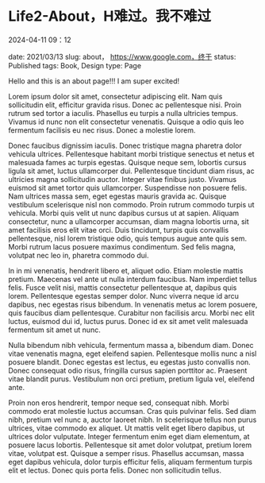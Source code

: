 # Life2-About，H难过。我不难过
2024-04-11 09：12

date: 2021/03/13
slug: about， https://www.google.com，终于
status: Published
tags: Book, Design
type: Page

Hello and this is an about page!!! I am super excited!

Lorem ipsum dolor sit amet, consectetur adipiscing elit. Nam quis sollicitudin elit, efficitur gravida risus. Donec ac pellentesque nisi. Proin rutrum sed tortor a iaculis. Phasellus eu turpis a nulla ultricies tempus. Vivamus id nunc non elit consectetur venenatis. Quisque a odio quis leo fermentum facilisis eu nec risus. Donec a molestie lorem.

Donec faucibus dignissim iaculis. Donec tristique magna pharetra dolor vehicula ultrices. Pellentesque habitant morbi tristique senectus et netus et malesuada fames ac turpis egestas. Quisque neque sem, lobortis cursus ligula sit amet, luctus ullamcorper dui. Pellentesque tincidunt diam risus, ac ultricies magna sollicitudin auctor. Integer vitae finibus justo. Vivamus euismod sit amet tortor quis ullamcorper. Suspendisse non posuere felis. Nam ultrices massa sem, eget egestas mauris gravida ac. Quisque vestibulum scelerisque nisl non commodo. Proin rutrum commodo turpis ut vehicula. Morbi quis velit ut nunc dapibus cursus ut at sapien. Aliquam consectetur, nunc a ullamcorper accumsan, diam magna lobortis urna, sit amet facilisis eros elit vitae orci. Duis tincidunt, turpis quis convallis pellentesque, nisl lorem tristique odio, quis tempus augue ante quis sem. Morbi rutrum lacus posuere maximus condimentum. Sed felis magna, volutpat nec leo in, pharetra commodo dui.

In in mi venenatis, hendrerit libero et, aliquet odio. Etiam molestie mattis pretium. Maecenas vel ante ut nulla interdum faucibus. Nam imperdiet tellus felis. Fusce velit nisi, mattis consectetur pellentesque at, dapibus quis lorem. Pellentesque egestas semper dolor. Nunc viverra neque id arcu dapibus, nec egestas risus bibendum. In venenatis metus ac lorem posuere, quis faucibus diam pellentesque. Curabitur non facilisis arcu. Morbi nec elit luctus, euismod dui id, luctus purus. Donec id ex sit amet velit malesuada fermentum sit amet ut nunc.

Nulla bibendum nibh vehicula, fermentum massa a, bibendum diam. Donec vitae venenatis magna, eget eleifend sapien. Pellentesque mollis nunc a nisl posuere blandit. Donec egestas est lectus, eu egestas justo convallis non. Donec consequat odio risus, fringilla cursus sapien porttitor ac. Praesent vitae blandit purus. Vestibulum non orci pretium, pretium ligula vel, eleifend ante.

Proin non eros hendrerit, tempor neque sed, consequat nibh. Morbi commodo erat molestie luctus accumsan. Cras quis pulvinar felis. Sed diam nibh, pretium vel nunc a, auctor laoreet nibh. In scelerisque tellus non purus ultrices, vitae commodo ex aliquet. Ut mattis velit eget libero dapibus, ut ultrices dolor vulputate. Integer fermentum enim eget diam elementum, at posuere lacus lobortis. Pellentesque sit amet dolor volutpat, pretium lorem vitae, volutpat est. Quisque a semper risus. Phasellus accumsan, massa eget dapibus vehicula, dolor turpis efficitur felis, aliquam fermentum turpis elit et lectus. Donec quis porta felis. Donec non sollicitudin tellus.
